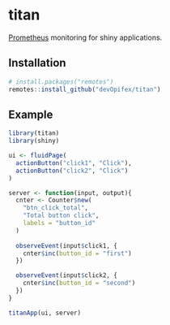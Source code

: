 <!-- badges: start -->
<!-- badges: end -->

# titan

[Prometheus](prometheus.io/) monitoring for shiny applications.

## Installation

``` r
# install.packages("remotes")
remotes::install_github("devOpifex/titan")
```

## Example

``` r
library(titan)
library(shiny)

ui <- fluidPage(
  actionButton("click1", "Click"),
  actionButton("click2", "Click")
)

server <- function(input, output){
  cnter <- Counter$new(
    "btn_click_total", 
    "Total button click",
    labels = "button_id"
  )
  
  observeEvent(input$click1, {
    cnter$inc(button_id = "first")
  })

  observeEvent(input$click2, {
    cnter$inc(button_id = "second")
  })
}

titanApp(ui, server)
```

